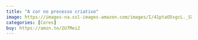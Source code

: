 ```yaml
---
title: "A cor no processo criativo"
image: https://images-na.ssl-images-amazon.com/images/I/41ptaO5sgcL._SX346_BO1,204,203,200_.jpg
categories: [Cores]
buy: https://amzn.to/2U7Mei2
---
```

